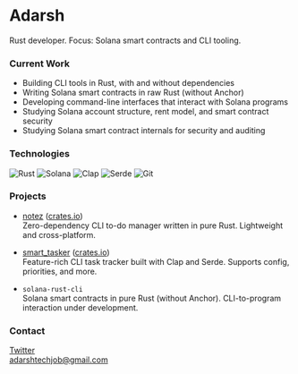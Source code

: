 # Adarsh

Rust developer. Focus: Solana smart contracts and CLI tooling.

### Current Work
- Building CLI tools in Rust, with and without dependencies
- Writing Solana smart contracts in raw Rust (without Anchor)
- Developing command-line interfaces that interact with Solana programs
- Studying Solana account structure, rent model, and smart contract security
- Studying Solana smart contract internals for security and auditing

### Technologies
![Rust](https://img.shields.io/badge/Rust-000000?style=flat&logo=rust)
![Solana](https://img.shields.io/badge/Solana-9945FF?style=flat&logo=solana&logoColor=white)
![Clap](https://img.shields.io/badge/Clap-33AA44?style=flat)
![Serde](https://img.shields.io/badge/Serde-009999?style=flat)
![Git](https://img.shields.io/badge/Git-F05032?style=flat&logo=git&logoColor=white)

### Projects

- [notez](https://github.com/webrowse/cli-crud-rust) ([crates.io](https://crates.io/crates/notez))  
  Zero-dependency CLI to-do manager written in pure Rust. Lightweight and cross-platform.

- [smart_tasker](https://github.com/webrowse/smart_tasker) ([crates.io](https://crates.io/crates/smart_tasker))  
  Feature-rich CLI task tracker built with Clap and Serde. Supports config, priorities, and more.

- `solana-rust-cli`  
  Solana smart contracts in pure Rust (without Anchor). CLI-to-program interaction under development.


### Contact
[Twitter](https://x.com/code_rusty)  
adarshtechjob@gmail.com
